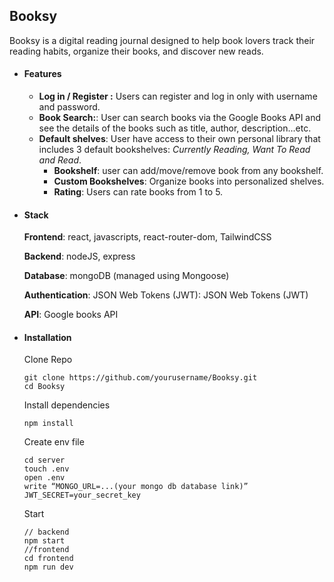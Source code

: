 ## Booksy

Booksy is a digital reading journal designed to help book lovers track their reading habits, organize their books, and discover new reads.


- #### Features

  - **Log in / Register :** Users can register and log in only with username and password.
  - **Book Search:**: User can search books via the Google Books API and see the details of the books such as title, author, description...etc.
  - **Default shelves**: User have access to their own personal library that includes 3 default bookshelves: *Currently Reading, Want To Read and Read*.
    - **Bookshelf**: user can add/move/remove book from any bookshelf.
    - **Custom Bookshelves**: Organize books into personalized shelves.
    - **Rating**: Users can rate books from 1 to 5.

- #### Stack

  **Frontend**: react, javascripts, react-router-dom, TailwindCSS 

  **Backend**: nodeJS, express

  **Database**: mongoDB  (managed using Mongoose)

  **Authentication**: JSON Web Tokens (JWT): JSON Web Tokens (JWT)

  **API**: Google books API 

  

- #### Installation 

  Clone Repo

  ```
  git clone https://github.com/yourusername/Booksy.git
  cd Booksy
  ```
  Install dependencies

  ```
  npm install
  ```
  
  Create env file
  
  ```
  cd server
  touch .env
  open .env
  write “MONGO_URL=...(your mongo db database link)”
  JWT_SECRET=your_secret_key
  ```
    
  Start 
  
  ```
  // backend
  npm start
  //frontend
  cd frontend
  npm run dev
  ```
  
  
  
